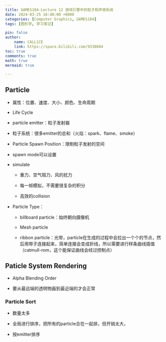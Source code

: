 ```yaml
---
title: GAMES104-Lecture 12 游戏引擎中的粒子和声效系统
date: 2024-03-25 16:48:00 +0800
categories: [Computer Graphics, GAMES104]
tags: [图形学, 学习笔记]

pin: false
author: 
    name: CALL1CE
    link: https://space.bilibili.com/9330604
toc: true
comments: true
math: true
mermaid: true

---
```


## Particle

* 属性：位置、速度、大小、颜色、生命周期

* Life Cycle

* particle emitter：粒子发射器

* 粒子系统：很多emitter的总和（火焰：spark、flame、smoke）

* Particle Spawn Position：限制粒子发射的空间

* spawn mode可以设置

* simulate
  
  * 重力、空气阻力、风的扰力
  
  * 每一帧模拟，不需要很复杂的积分
  
  * 高效的collision

* Particle Type：
  
  * billboard particle：始终朝向摄像机
  
  * Mesh particle
  
  * ribbon particle：光带，particle在生成的过程中会拉出一个个的节点，然后用带子连接起来，简单连接会变成折线，所以需要进行样条曲线插值（catmull-rom，这个能保证曲线会经过控制点）

## Paticle System Rendering

* Alpha Blending Order

* 要从最远端的透明物画到最近端的才会正常

### Particle Sort

* 数量太多

* 全局进行排序，把所有的particle合在一起排，但开销太大，

* 按emitter排序

### 
